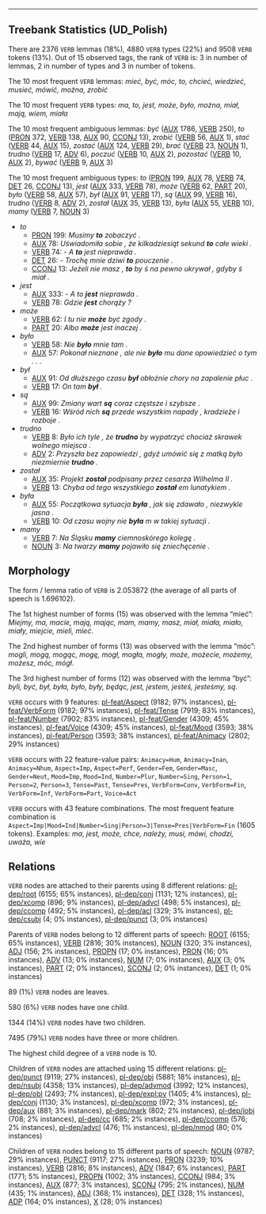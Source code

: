 

--------------------------------------------------------------------------------

## Treebank Statistics (UD_Polish)

There are 2376 `VERB` lemmas (18%), 4880 `VERB` types (22%) and 9508 `VERB` tokens (13%).
Out of 15 observed tags, the rank of `VERB` is: 3 in number of lemmas, 2 in number of types and 3 in number of tokens.

The 10 most frequent `VERB` lemmas: <em>mieć, być, móc, to, chcieć, wiedzieć, musieć, mówić, można, zrobić</em>

The 10 most frequent `VERB` types:  <em>ma, to, jest, może, było, można, miał, mają, wiem, miała</em>

The 10 most frequent ambiguous lemmas: <em>być</em> ([AUX]() 1786, [VERB]() 250), <em>to</em> ([PRON]() 372, [VERB]() 138, [AUX]() 90, [CCONJ]() 13), <em>zrobić</em> ([VERB]() 56, [AUX]() 1), <em>stać</em> ([VERB]() 44, [AUX]() 15), <em>zostać</em> ([AUX]() 124, [VERB]() 29), <em>brać</em> ([VERB]() 23, [NOUN]() 1), <em>trudno</em> ([VERB]() 17, [ADV]() 6), <em>poczuć</em> ([VERB]() 10, [AUX]() 2), <em>pozostać</em> ([VERB]() 10, [AUX]() 2), <em>bywać</em> ([VERB]() 9, [AUX]() 3)

The 10 most frequent ambiguous types:  <em>to</em> ([PRON]() 199, [AUX]() 78, [VERB]() 74, [DET]() 26, [CCONJ]() 13), <em>jest</em> ([AUX]() 333, [VERB]() 78), <em>może</em> ([VERB]() 62, [PART]() 20), <em>było</em> ([VERB]() 58, [AUX]() 57), <em>był</em> ([AUX]() 91, [VERB]() 17), <em>są</em> ([AUX]() 99, [VERB]() 16), <em>trudno</em> ([VERB]() 8, [ADV]() 2), <em>został</em> ([AUX]() 35, [VERB]() 13), <em>była</em> ([AUX]() 55, [VERB]() 10), <em>mamy</em> ([VERB]() 7, [NOUN]() 3)


* <em>to</em>
  * [PRON]() 199: <em>Musimy <b>to</b> zobaczyć .</em>
  * [AUX]() 78: <em>Uświadomiła sobie , że kilkadziesiąt sekund <b>to</b> całe wieki .</em>
  * [VERB]() 74: <em>- A <b>to</b> jest nieprawda .</em>
  * [DET]() 26: <em>- Trochę mnie dziwi <b>to</b> pouczenie .</em>
  * [CCONJ]() 13: <em>Jeżeli nie masz , <b>to</b> by ś na pewno ukrywał , gdyby ś miał .</em>
* <em>jest</em>
  * [AUX]() 333: <em>- A to <b>jest</b> nieprawda .</em>
  * [VERB]() 78: <em>Gdzie <b>jest</b> chorąży ?</em>
* <em>może</em>
  * [VERB]() 62: <em>I tu nie <b>może</b> być zgody .</em>
  * [PART]() 20: <em>Albo <b>może</b> jest inaczej .</em>
* <em>było</em>
  * [VERB]() 58: <em>Nie <b>było</b> mnie tam .</em>
  * [AUX]() 57: <em>Pokonał nieznane , ale nie <b>było</b> mu dane opowiedzieć o tym . . .</em>
* <em>był</em>
  * [AUX]() 91: <em>Od dłuższego czasu <b>był</b> obłożnie chory na zapalenie płuc .</em>
  * [VERB]() 17: <em>On tam <b>był</b> .</em>
* <em>są</em>
  * [AUX]() 99: <em>Zmiany wart <b>są</b> coraz częstsze i szybsze .</em>
  * [VERB]() 16: <em>Wśród nich <b>są</b> przede wszystkim napady , kradzieże i rozboje .</em>
* <em>trudno</em>
  * [VERB]() 8: <em>Było ich tyle , że <b>trudno</b> by wypatrzyć chociaż skrawek wolnego miejsca .</em>
  * [ADV]() 2: <em>Przyszła bez zapowiedzi , gdyż umówić się z matką było niezmiernie <b>trudno</b> .</em>
* <em>został</em>
  * [AUX]() 35: <em>Projekt <b>został</b> podpisany przez cesarza Wilhelma II .</em>
  * [VERB]() 13: <em>Chyba od tego wszystkiego <b>został</b> em lunatykiem .</em>
* <em>była</em>
  * [AUX]() 55: <em>Początkowa sytuacja <b>była</b> , jak się zdawało , niezwykle jasna .</em>
  * [VERB]() 10: <em>Od czasu wojny nie <b>była</b> m w takiej sytuacji .</em>
* <em>mamy</em>
  * [VERB]() 7: <em>Na Śląsku <b>mamy</b> ciemnoskórego kolegę .</em>
  * [NOUN]() 3: <em>Na twarzy <b>mamy</b> pojawiło się zniechęcenie .</em>

## Morphology

The form / lemma ratio of `VERB` is 2.053872 (the average of all parts of speech is 1.696102).

The 1st highest number of forms (15) was observed with the lemma “mieć”: <em>Miejmy, ma, macie, mają, mając, mam, mamy, masz, miał, miała, miało, miały, miejcie, mieli, mieć</em>.

The 2nd highest number of forms (13) was observed with the lemma “móc”: <em>mogli, mogą, mogąc, mogę, mogł, mogła, mogły, może, możecie, możemy, możesz, móc, mógł</em>.

The 3rd highest number of forms (12) was observed with the lemma “być”: <em>byli, być, był, była, było, były, będąc, jest, jestem, jesteś, jesteśmy, są</em>.

`VERB` occurs with 9 features: [pl-feat/Aspect]() (9182; 97% instances), [pl-feat/VerbForm]() (9182; 97% instances), [pl-feat/Tense]() (7919; 83% instances), [pl-feat/Number]() (7902; 83% instances), [pl-feat/Gender]() (4309; 45% instances), [pl-feat/Voice]() (4309; 45% instances), [pl-feat/Mood]() (3593; 38% instances), [pl-feat/Person]() (3593; 38% instances), [pl-feat/Animacy]() (2802; 29% instances)

`VERB` occurs with 22 feature-value pairs: `Animacy=Hum`, `Animacy=Inan`, `Animacy=Nhum`, `Aspect=Imp`, `Aspect=Perf`, `Gender=Fem`, `Gender=Masc`, `Gender=Neut`, `Mood=Imp`, `Mood=Ind`, `Number=Plur`, `Number=Sing`, `Person=1`, `Person=2`, `Person=3`, `Tense=Past`, `Tense=Pres`, `VerbForm=Conv`, `VerbForm=Fin`, `VerbForm=Inf`, `VerbForm=Part`, `Voice=Act`

`VERB` occurs with 43 feature combinations.
The most frequent feature combination is `Aspect=Imp|Mood=Ind|Number=Sing|Person=3|Tense=Pres|VerbForm=Fin` (1605 tokens).
Examples: <em>ma, jest, może, chce, należy, musi, mówi, chodzi, uważa, wie</em>


## Relations

`VERB` nodes are attached to their parents using 8 different relations: [pl-dep/root]() (6155; 65% instances), [pl-dep/conj]() (1131; 12% instances), [pl-dep/xcomp]() (896; 9% instances), [pl-dep/advcl]() (498; 5% instances), [pl-dep/ccomp]() (492; 5% instances), [pl-dep/acl]() (329; 3% instances), [pl-dep/csubj]() (4; 0% instances), [pl-dep/punct]() (3; 0% instances)

Parents of `VERB` nodes belong to 12 different parts of speech: [ROOT]() (6155; 65% instances), [VERB]() (2816; 30% instances), [NOUN]() (320; 3% instances), [ADJ]() (156; 2% instances), [PROPN]() (17; 0% instances), [PRON]() (16; 0% instances), [ADV]() (13; 0% instances), [NUM]() (7; 0% instances), [AUX]() (3; 0% instances), [PART]() (2; 0% instances), [SCONJ]() (2; 0% instances), [DET]() (1; 0% instances)

89 (1%) `VERB` nodes are leaves.

580 (6%) `VERB` nodes have one child.

1344 (14%) `VERB` nodes have two children.

7495 (79%) `VERB` nodes have three or more children.

The highest child degree of a `VERB` node is 10.

Children of `VERB` nodes are attached using 15 different relations: [pl-dep/punct]() (9119; 27% instances), [pl-dep/obj]() (5881; 18% instances), [pl-dep/nsubj]() (4358; 13% instances), [pl-dep/advmod]() (3992; 12% instances), [pl-dep/obl]() (2493; 7% instances), [pl-dep/expl:pv]() (1405; 4% instances), [pl-dep/conj]() (1130; 3% instances), [pl-dep/xcomp]() (972; 3% instances), [pl-dep/aux]() (881; 3% instances), [pl-dep/mark]() (802; 2% instances), [pl-dep/iobj]() (708; 2% instances), [pl-dep/cc]() (685; 2% instances), [pl-dep/ccomp]() (576; 2% instances), [pl-dep/advcl]() (476; 1% instances), [pl-dep/nmod]() (80; 0% instances)

Children of `VERB` nodes belong to 15 different parts of speech: [NOUN]() (9787; 29% instances), [PUNCT]() (9117; 27% instances), [PRON]() (3239; 10% instances), [VERB]() (2816; 8% instances), [ADV]() (1847; 6% instances), [PART]() (1771; 5% instances), [PROPN]() (1002; 3% instances), [CCONJ]() (984; 3% instances), [AUX]() (877; 3% instances), [SCONJ]() (795; 2% instances), [NUM]() (435; 1% instances), [ADJ]() (368; 1% instances), [DET]() (328; 1% instances), [ADP]() (164; 0% instances), [X]() (28; 0% instances)

